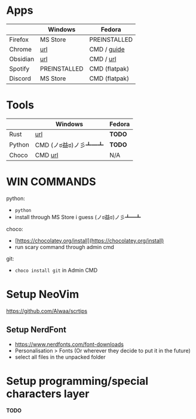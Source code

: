 # Apps

| | Windows | Fedora |
| ---| --- | --- |
| Firefox | MS Store | PREINSTALLED |
| Chrome | [url](https://www.google.com/chrome/) | CMD / [guide](https://docs.fedoraproject.org/en-US/quick-docs/installing-chromium-or-google-chrome-browsers/) |
| Obsidian | [url](https://obsidian.md/download) | CMD / [url](https://obsidian.md/download) |
| Spotify | PREINSTALLED | CMD (flatpak) |
| Discord | MS Store | CMD (flatpak) |

# Tools
| | Windows | Fedora |
| --- | --- | --- |
| Rust | [url](https://doc.rust-lang.org/cargo/getting-started/installation.html) | **TODO** |
| Python | CMD (ノಠ益ಠ)ノ彡┻━┻  | **TODO** |
| Choco | CMD [url](https://chocolatey.org/install) | N/A |

# WIN COMMANDS

python:
- `python`
- install through MS Store i guess (ノಠ益ಠ)ノ彡┻━┻

choco:
- [https://chocolatey.org/install](https://chocolatey.org/install)
- run scary command through admin cmd

git:
- `choco install git` in Admin CMD

# Setup NeoVim
https://github.com/Alwaa/scrtips

## Setup NerdFont
 - https://www.nerdfonts.com/font-downloads
 - Personalisation > Fonts (Or wherever they decide to put it in the future)
 - select all files in the unpacked folder
 

# Setup programming/special characters layer
**TODO**
